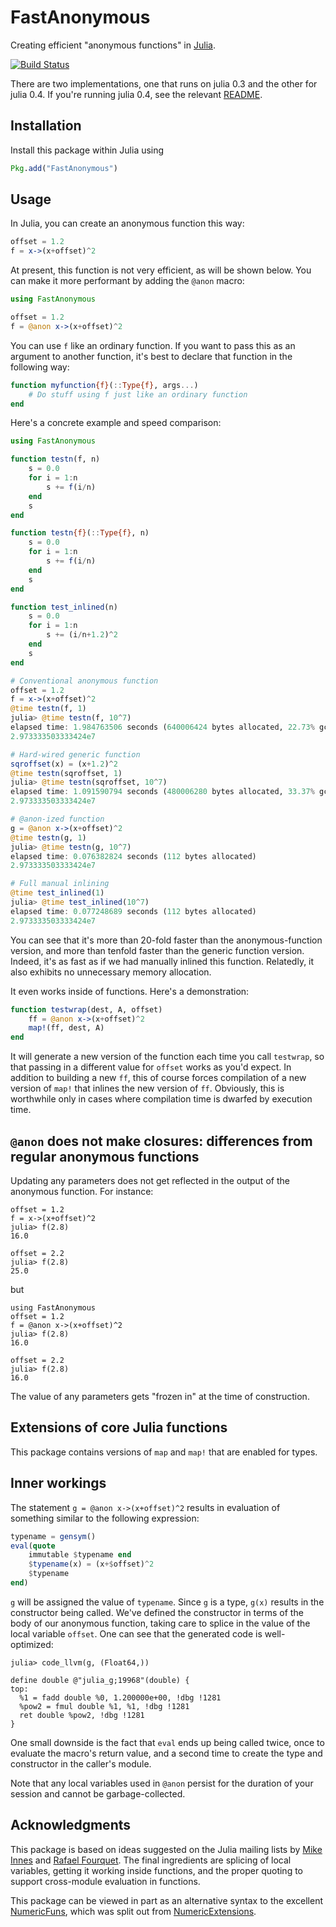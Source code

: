 # FastAnonymous

Creating efficient "anonymous functions" in [Julia](http://julialang.org/).

[![Build Status](https://travis-ci.org/timholy/FastAnonymous.jl.svg?branch=master)](https://travis-ci.org/timholy/FastAnonymous.jl)

There are two implementations, one that runs on julia 0.3 and the other for julia 0.4.
If you're running julia 0.4, see the relevant [README](doc/README_0.4.md).

## Installation

Install this package within Julia using
```julia
Pkg.add("FastAnonymous")
```

## Usage

In Julia, you can create an anonymous function this way:
```julia
offset = 1.2
f = x->(x+offset)^2
```

At present, this function is not very efficient, as will be shown below.
You can make it more performant by adding the `@anon` macro:

```julia
using FastAnonymous

offset = 1.2
f = @anon x->(x+offset)^2
```
You can use `f` like an ordinary function. If you want to pass this as an argument to another function,
it's best to declare that function in the following way:
```julia
function myfunction{f}(::Type{f}, args...)
    # Do stuff using f just like an ordinary function
end
```

Here's a concrete example and speed comparison:
```julia
using FastAnonymous

function testn(f, n)
    s = 0.0
    for i = 1:n
        s += f(i/n)
    end
    s
end

function testn{f}(::Type{f}, n)
    s = 0.0
    for i = 1:n
        s += f(i/n)
    end
    s
end

function test_inlined(n)
    s = 0.0
    for i = 1:n
        s += (i/n+1.2)^2
    end
    s
end

# Conventional anonymous function
offset = 1.2
f = x->(x+offset)^2
@time testn(f, 1)
julia> @time testn(f, 10^7)
elapsed time: 1.984763506 seconds (640006424 bytes allocated, 22.73% gc time)
2.973333503333424e7

# Hard-wired generic function
sqroffset(x) = (x+1.2)^2
@time testn(sqroffset, 1)
julia> @time testn(sqroffset, 10^7)
elapsed time: 1.091590794 seconds (480006280 bytes allocated, 33.37% gc time)
2.973333503333424e7

# @anon-ized function
g = @anon x->(x+offset)^2
@time testn(g, 1)
julia> @time testn(g, 10^7)
elapsed time: 0.076382824 seconds (112 bytes allocated)
2.973333503333424e7

# Full manual inlining
@time test_inlined(1)
julia> @time test_inlined(10^7)
elapsed time: 0.077248689 seconds (112 bytes allocated)
2.973333503333424e7

```

You can see that it's more than 20-fold faster than the anonymous-function version,
and more than tenfold faster than the generic function version.
Indeed, it's as fast as if we had manually inlined this function.
Relatedly, it also exhibits no unnecessary memory allocation.

It even works inside of functions. Here's a demonstration:
```julia
function testwrap(dest, A, offset)
    ff = @anon x->(x+offset)^2
    map!(ff, dest, A)
end
```
It will generate a new version of the function each time you call `testwrap`,
so that passing in a different value for `offset` works as you'd expect.
In addition to building a new `ff`, this of course forces compilation of
a new version of `map!` that inlines the new version of `ff`.
Obviously, this is worthwhile only in cases where
compilation time is dwarfed by execution time.

## `@anon` does not make closures: differences from regular anonymous functions

Updating any parameters does not get reflected
in the output of the anonymous function. For instance:
```
offset = 1.2
f = x->(x+offset)^2
julia> f(2.8)
16.0

offset = 2.2
julia> f(2.8)
25.0
```
but
```
using FastAnonymous
offset = 1.2
f = @anon x->(x+offset)^2
julia> f(2.8)
16.0

offset = 2.2
julia> f(2.8)
16.0
```
The value of any parameters gets "frozen in" at the time of construction.

## Extensions of core Julia functions

This package contains versions of `map` and `map!` that are enabled for types.

## Inner workings

The statement `g = @anon x->(x+offset)^2` results in evaluation of something similar to
the following expression:
```julia
typename = gensym()
eval(quote
    immutable $typename end
    $typename(x) = (x+$offset)^2
    $typename
end)
```
`g` will be assigned the value of `typename`. Since `g` is a type, `g(x)` results
in the constructor being called. We've defined the constructor
in terms of the body of our anonymous function, taking care to splice in the value of the local
variable `offset`. One can see that the generated code is well-optimized:
```
julia> code_llvm(g, (Float64,))

define double @"julia_g;19968"(double) {
top:
  %1 = fadd double %0, 1.200000e+00, !dbg !1281
  %pow2 = fmul double %1, %1, !dbg !1281
  ret double %pow2, !dbg !1281
}
```
One small downside is the fact that `eval` ends up being called twice, once to evaluate the macro's
return value, and a second time to create the type and constructor in the caller's module.

Note that any local variables used in `@anon` persist
for the duration of your session and cannot be garbage-collected.

## Acknowledgments

This package is based on ideas suggested on the Julia mailing lists by [Mike Innes](https://groups.google.com/d/msg/julia-users/NZGMP-oa4T0/3q-sZwS9PyEJ)
and [Rafael Fourquet](https://groups.google.com/d/msg/julia-users/qscRyNqRrB4/_b6ERCCoh88J).
The final ingredients are splicing of local variables, getting it working inside functions,
and the proper quoting to support cross-module evaluation in functions.

This package can be viewed in part as an alternative syntax to the excellent
[NumericFuns](https://github.com/lindahua/NumericFuns.jl),
which was split out from [NumericExtensions](https://github.com/lindahua/NumericExtensions.jl).
